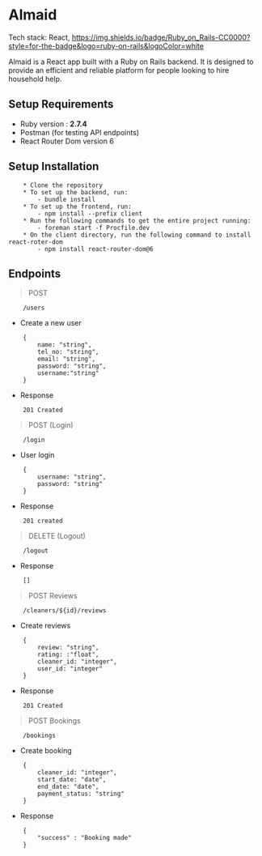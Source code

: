 # Almaid
Tech stack: React, https://img.shields.io/badge/Ruby_on_Rails-CC0000?style=for-the-badge&logo=ruby-on-rails&logoColor=white

Almaid is a React app built with a Ruby on Rails backend. It is designed to provide an efficient and reliable platform for people looking to hire household help.

## Setup Requirements
* Ruby version : **2.7.4**
* Postman (for testing API endpoints)
* React Router Dom version 6

## Setup Installation
```
    * Clone the repository
    * To set up the backend, run:
        - bundle install
    * To set up the frontend, run:    
        - npm install --prefix client
    * Run the following commands to get the entire project running:
        - foreman start -f Procfile.dev  
    * On the client directory, run the following command to install react-roter-dom
        - npm install react-router-dom@6
```

## Endpoints

> POST
```
    /users
```

* Create a new user
```
    {
        name: "string",
        tel_no: "string",
        email: "string",
        password: "string",
        username:"string"
    }
```

* Response
```
    201 Created
```

> POST (Login)
```
    /login
```

* User login
```
    {
        username: "string",
        password: "string"
    }
```

* Response
```
    201 created
```


> DELETE (Logout)
```
    /logout
```

* Response
```
    []
```

> POST Reviews
```
    /cleaners/${id}/reviews
```

* Create reviews
```
    {
        review: "string",
        rating: :"float",
        cleaner_id: "integer",
        user_id: "integer"
    }
```

* Response
```
    201 Created
```


> POST Bookings
```
    /bookings
```

* Create booking
```
    {
        cleaner_id: "integer",
        start_date: "date",
        end_date: "date",
        payment_status: "string"
    }
```

* Response
```
    {
        "success" : "Booking made"
    }
```